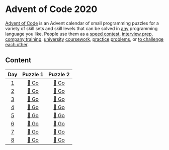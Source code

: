 # Advent of Code 2020
[Advent of Code](https://adventofcode.com/) is an Advent calendar of small programming puzzles for a variety of skill sets and skill levels that can be solved in [any](https://github.com/search?q=advent+of+code) programming language you like. People use them as a [speed contest](https://adventofcode.com/leaderboard), [interview prep](https://y3l2n.com/2018/05/09/interview-prep-advent-of-code/), [company training](https://twitter.com/pgoultiaev/status/950805811583963137), [university](https://gitlab.com/imhoffman/fa19b4-mat3006/-/wikis/home) [coursework](https://gribblelab.org/scicomp2019/), [practice](https://twitter.com/mrdanielklein/status/936267621468483584) [problems](https://comp215.blogs.rice.edu/), or [to challenge each other](https://www.reddit.com/r/adventofcode/search?q=flair%3Aupping&restrict_sr=on).

## Content
Day | Puzzle 1 | Puzzle 2
:---:|:---:|:---:
[1](https://adventofcode.com/2020/day/1)|[:star2: Go](https://github.com/joanrodriguezhe/adventofcode2020/tree/main/day01/puzzle01)|[:star2: Go](https://github.com/joanrodriguezhe/adventofcode2020/tree/main/day01/puzzle02)
[2](https://adventofcode.com/2020/day/2)|[:star2: Go](https://github.com/joanrodriguezhe/adventofcode2020/tree/main/day02/puzzle01)|[:star2: Go](https://github.com/joanrodriguezhe/adventofcode2020/tree/main/day02/puzzle02)
[3](https://adventofcode.com/2020/day/3)|[:star2: Go](https://github.com/joanrodriguezhe/adventofcode2020/tree/main/day03/puzzle01)|[:star2: Go](https://github.com/joanrodriguezhe/adventofcode2020/tree/main/day03/puzzle02)
[4](https://adventofcode.com/2020/day/4)|[:star2: Go](https://github.com/joanrodriguezhe/adventofcode2020/tree/main/day04/puzzle01)|[:star2: Go](https://github.com/joanrodriguezhe/adventofcode2020/tree/main/day04/puzzle02)
[5](https://adventofcode.com/2020/day/5)|[:star2: Go](https://github.com/joanrodriguezhe/adventofcode2020/tree/main/day05/puzzle01)|[:star2: Go](https://github.com/joanrodriguezhe/adventofcode2020/tree/main/day05/puzzle02)
[6](https://adventofcode.com/2020/day/6)|[:star2: Go](https://github.com/joanrodriguezhe/adventofcode2020/tree/main/day06/puzzle01)|[:star2: Go](https://github.com/joanrodriguezhe/adventofcode2020/tree/main/day06/puzzle02)
[7](https://adventofcode.com/2020/day/7)|[:star2: Go](https://github.com/joanrodriguezhe/adventofcode2020/tree/main/day07/puzzle01)|[:star2: Go](https://github.com/joanrodriguezhe/adventofcode2020/tree/main/day07/puzzle02)
[8](https://adventofcode.com/2020/day/8)|[:star2: Go](https://github.com/joanrodriguezhe/adventofcode2020/tree/main/day08/puzzle01)|[:star2: Go](https://github.com/joanrodriguezhe/adventofcode2020/tree/main/day08/puzzle02)
<!--
[9](https://adventofcode.com/2020/day/9)|[:star2: Go](https://github.com/joanrodriguezhe/adventofcode2020/tree/main/day09/puzzle01)|[:star2: Go](https://github.com/joanrodriguezhe/adventofcode2020/tree/main/day09/puzzle02)
[10]((https://adventofcode.com/2020/day/10)|[:star2: Go](https://github.com/joanrodriguezhe/adventofcode2020/tree/main/day10/puzzle01)|[:star2: Go](https://github.com/joanrodriguezhe/adventofcode2020/tree/main/day10/puzzle02)
[11](https://adventofcode.com/2020/day/11)|[:star2: Go](https://github.com/joanrodriguezhe/adventofcode2020/tree/main/day11/puzzle01)|[:star2: Go](https://github.com/joanrodriguezhe/adventofcode2020/tree/main/day11/puzzle02)
[12](https://adventofcode.com/2020/day/12)|[:star2: Go](https://github.com/joanrodriguezhe/adventofcode2020/tree/main/day12/puzzle01)|[:star2: Go](https://github.com/joanrodriguezhe/adventofcode2020/tree/main/day12/puzzle02)
[13](https://adventofcode.com/2020/day/13)|[:star2: Go](https://github.com/joanrodriguezhe/adventofcode2020/tree/main/day13/puzzle01)|[:star2: Go](https://github.com/joanrodriguezhe/adventofcode2020/tree/main/day13/puzzle02)
[14](https://adventofcode.com/2020/day/14)|[:star2: Go](https://github.com/joanrodriguezhe/adventofcode2020/tree/main/day14/puzzle01)|[:star2: Go](https://github.com/joanrodriguezhe/adventofcode2020/tree/main/day14/puzzle02)
[15](https://adventofcode.com/2020/day/15)|[:star2: Go](https://github.com/joanrodriguezhe/adventofcode2020/tree/main/day15/puzzle01)|[:star2: Go](https://github.com/joanrodriguezhe/adventofcode2020/tree/main/day15/puzzle02)
[16](https://adventofcode.com/2020/day/16)|[:star2: Go](https://github.com/joanrodriguezhe/adventofcode2020/tree/main/day16/puzzle01)|[:star2: Go](https://github.com/joanrodriguezhe/adventofcode2020/tree/main/day16/puzzle02)
[17](https://adventofcode.com/2020/day/17)|[:star2: Go](https://github.com/joanrodriguezhe/adventofcode2020/tree/main/day17/puzzle01)|[:star2: Go](https://github.com/joanrodriguezhe/adventofcode2020/tree/main/day17/puzzle02)
[18](https://adventofcode.com/2020/day/18)|[:star2: Go](https://github.com/joanrodriguezhe/adventofcode2020/tree/main/day18/puzzle01)|[:star2: Go](https://github.com/joanrodriguezhe/adventofcode2020/tree/main/day18/puzzle02)
[19](https://adventofcode.com/2020/day/19)|[:star2: Go](https://github.com/joanrodriguezhe/adventofcode2020/tree/main/day19/puzzle01)|[:star2: Go](https://github.com/joanrodriguezhe/adventofcode2020/tree/main/day19/puzzle02)
[20](https://adventofcode.com/2020/day/20)|[:star2: Go](https://github.com/joanrodriguezhe/adventofcode2020/tree/main/day20/puzzle01)|[:star2: Go](https://github.com/joanrodriguezhe/adventofcode2020/tree/main/day20/puzzle02)
[21](https://adventofcode.com/2020/day/21)|[:star2: Go](https://github.com/joanrodriguezhe/adventofcode2020/tree/main/day21/puzzle01)|[:star2: Go](https://github.com/joanrodriguezhe/adventofcode2020/tree/main/day21/puzzle02)
[22](https://adventofcode.com/2020/day/22)|[:star2: Go](https://github.com/joanrodriguezhe/adventofcode2020/tree/main/day22/puzzle01)|[:star2: Go](https://github.com/joanrodriguezhe/adventofcode2020/tree/main/day22/puzzle02)
[23](https://adventofcode.com/2020/day/23)|[:star2: Go](https://github.com/joanrodriguezhe/adventofcode2020/tree/main/day23/puzzle01)|[:star2: Go](https://github.com/joanrodriguezhe/adventofcode2020/tree/main/day23/puzzle02)
[24](https://adventofcode.com/2020/day/24)|[:star2: Go](https://github.com/joanrodriguezhe/adventofcode2020/tree/main/day24/puzzle01)|[:star2: Go](https://github.com/joanrodriguezhe/adventofcode2020/tree/main/day24/puzzle02)
[25](https://adventofcode.com/2020/day/25)|[:star2: Go](https://github.com/joanrodriguezhe/adventofcode2020/tree/main/day25/puzzle01)|[:star2: Go](https://github.com/joanrodriguezhe/adventofcode2020/tree/main/day25/puzzle02) -->